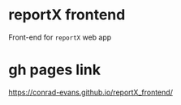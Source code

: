 # reportX frontend
Front-end for ``reportX`` web app

# gh pages link
https://conrad-evans.github.io/reportX_frontend/
